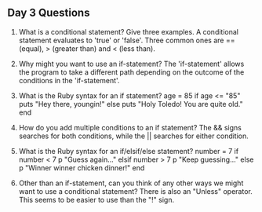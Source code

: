 ## Day 3 Questions

1. What is a conditional statement? Give three examples.
A conditional statement evaluates to 'true' or 'false'. Three common ones are
== (equal), > (greater than) and < (less than).

1. Why might you want to use an if-statement?
The 'if-statement' allows the program to take a different path depending on the
outcome of the conditions in the 'if-statement'.

1. What is the Ruby syntax for an if statement?
age = 85
if age <= "85"
  puts "Hey there, youngin!"
else
  puts "Holy Toledo! You are quite old."
end

1. How do you add multiple conditions to an if statement?
The && signs searches for both conditions, while the || searches for either condition.

1. What is the Ruby syntax for an if/elsif/else statement?
number = 7
if number < 7
  p "Guess again..."
elsif number > 7
  p "Keep guessing..."
else
  p "Winner winner chicken dinner!"
end

1. Other than an if-statement, can you think of any other ways we might want to use a conditional statement?
There is also an "Unless" operator. This seems to be easier to use than the "!" sign.
